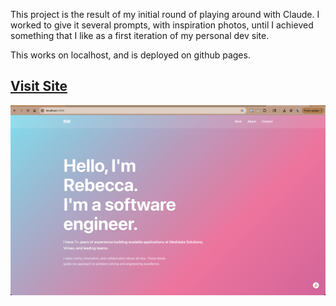 This project is the result of my initial round of playing around with Claude. I worked to give it several prompts, with inspiration photos, until I achieved something that I like as a first iteration of my personal dev site.

This works on localhost, and is deployed on github pages.

## [Visit Site](https://rweir4.github.io/portfolio_site/)

![HomePage Preview](./homepage-preview.png)